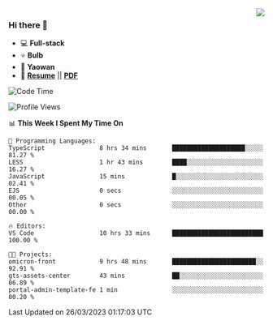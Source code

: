 <img align="right" src="https://github-readme-stats.vercel.app/api?username=LolipopJ&show_icons=true&count_private=true&hide_title=true&include_all_commits=true&theme=vue">

### Hi there 👋

- :computer: **Full-stack**
- :star: **Bulb**
- :pill: **Yaowan**
- :milky_way: [**Resume**](https://lolipopj.github.io/resume/) || [**PDF**](https://cdn.jsdelivr.net/gh/lolipopj/resume/export/resume-en.pdf)

<!--START_SECTION:waka-->
![Code Time](http://img.shields.io/badge/Code%20Time-1%2C086%20hrs%2016%20mins-blue)

![Profile Views](http://img.shields.io/badge/Profile%20Views-1-blue)

📊 **This Week I Spent My Time On** 

```text
💬 Programming Languages: 
TypeScript               8 hrs 34 mins       ████████████████████░░░░░   81.27 % 
LESS                     1 hr 43 mins        ████░░░░░░░░░░░░░░░░░░░░░   16.27 % 
JavaScript               15 mins             █░░░░░░░░░░░░░░░░░░░░░░░░   02.41 % 
EJS                      0 secs              ░░░░░░░░░░░░░░░░░░░░░░░░░   00.05 % 
Other                    0 secs              ░░░░░░░░░░░░░░░░░░░░░░░░░   00.00 % 

🔥 Editors: 
VS Code                  10 hrs 33 mins      █████████████████████████   100.00 % 

🐱‍💻 Projects: 
omicron-front            9 hrs 48 mins       ███████████████████████░░   92.91 % 
gts-assets-center        43 mins             ██░░░░░░░░░░░░░░░░░░░░░░░   06.89 % 
portal-admin-template-fe 1 min               ░░░░░░░░░░░░░░░░░░░░░░░░░   00.20 % 
```


 Last Updated on 26/03/2023 01:17:03 UTC
<!--END_SECTION:waka-->
